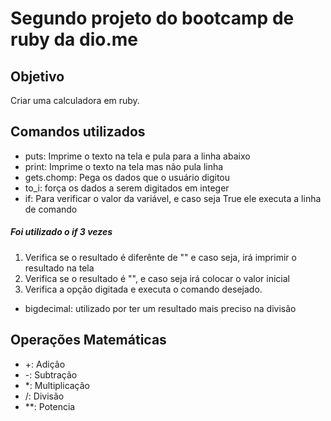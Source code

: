 # Segundo projeto do bootcamp de ruby da dio.me
## Objetivo
Criar uma calculadora em ruby. 

## Comandos utilizados
- puts: Imprime o texto na tela e pula para a linha abaixo
- print: Imprime o texto na tela mas não pula linha
- gets.chomp: Pega os dados que o usuário digitou
- to\_i: força os dados a serem digitados em integer
- if: Para verificar o valor da variável, e caso seja True ele executa a linha de comando
##### Foi utilizado o if 3 vezes
1. Verifica se o resultado é diferênte de "" e caso seja, irá imprimir o resultado na tela
2. Verifica se o resultado é "", e caso seja irá colocar o valor inicial
3. Verifica a opção digitada e executa o comando desejado.
- bigdecimal: utilizado por ter um resultado mais preciso na divisão

## Operações Matemáticas
- +: Adição
- -: Subtração
- *: Multiplicação
- /: Divisão
- **: Potencia
